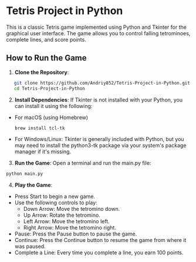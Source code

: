 # Tetris Project in Python

This is a classic Tetris game implemented using Python and Tkinter for the graphical user interface. The game allows you to control falling tetrominoes, complete lines, and score points.

## How to Run the Game
1. **Clone the Repository**:
```bash
   git clone https://github.com/Andriy852/Tetris-Project-in-Python.git
   cd Tetris-Project-in-Python
```

2. **Install Dependencies**: If Tkinter is not installed with your Python, you can install it using the following:
* For macOS (using Homebrew)
   ```bash
   brew install tcl-tk
   ```
* For Windows/Linux: Tkinter is generally included with Python, but you may need to install the python3-tk package via your system's package manager if it's missing.
3. **Run the Game**: Open a terminal and run the main.py file:
```bash
python main.py
```
4. **Play the Game**:
* Press Start to begin a new game.
* Use the following controls to play:
   * Down Arrow: Move the tetromino down.
   * Up Arrow: Rotate the tetromino.
   * Left Arrow: Move the tetromino left.
   * Right Arrow: Move the tetromino right.
* Pause: Press the Pause button to pause the game.
* Continue: Press the Continue button to resume the game from where it was paused.
* Complete a Line: Every time you complete a line, you earn 100 points.



